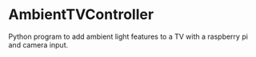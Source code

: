 # AmbientTVController
Python program to add ambient light features to a TV with a raspberry pi and camera input.
